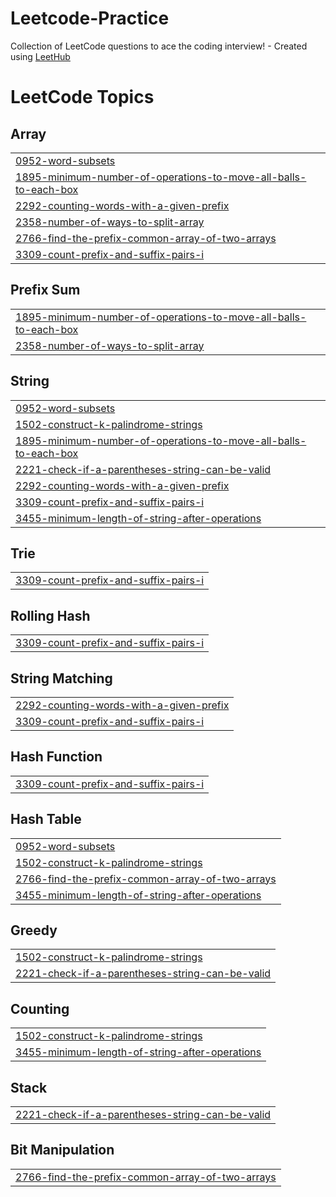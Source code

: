 # Leetcode-Practice
Collection of LeetCode questions to ace the coding interview! - Created using [LeetHub](https://github.com/QasimWani/LeetHub)

<!---LeetCode Topics Start-->
# LeetCode Topics
## Array
|  |
| ------- |
| [0952-word-subsets](https://github.com/Arpit4288/Leetcode-Practice/tree/master/0952-word-subsets) |
| [1895-minimum-number-of-operations-to-move-all-balls-to-each-box](https://github.com/Arpit4288/Leetcode-Practice/tree/master/1895-minimum-number-of-operations-to-move-all-balls-to-each-box) |
| [2292-counting-words-with-a-given-prefix](https://github.com/Arpit4288/Leetcode-Practice/tree/master/2292-counting-words-with-a-given-prefix) |
| [2358-number-of-ways-to-split-array](https://github.com/Arpit4288/Leetcode-Practice/tree/master/2358-number-of-ways-to-split-array) |
| [2766-find-the-prefix-common-array-of-two-arrays](https://github.com/Arpit4288/Leetcode-Practice/tree/master/2766-find-the-prefix-common-array-of-two-arrays) |
| [3309-count-prefix-and-suffix-pairs-i](https://github.com/Arpit4288/Leetcode-Practice/tree/master/3309-count-prefix-and-suffix-pairs-i) |
## Prefix Sum
|  |
| ------- |
| [1895-minimum-number-of-operations-to-move-all-balls-to-each-box](https://github.com/Arpit4288/Leetcode-Practice/tree/master/1895-minimum-number-of-operations-to-move-all-balls-to-each-box) |
| [2358-number-of-ways-to-split-array](https://github.com/Arpit4288/Leetcode-Practice/tree/master/2358-number-of-ways-to-split-array) |
## String
|  |
| ------- |
| [0952-word-subsets](https://github.com/Arpit4288/Leetcode-Practice/tree/master/0952-word-subsets) |
| [1502-construct-k-palindrome-strings](https://github.com/Arpit4288/Leetcode-Practice/tree/master/1502-construct-k-palindrome-strings) |
| [1895-minimum-number-of-operations-to-move-all-balls-to-each-box](https://github.com/Arpit4288/Leetcode-Practice/tree/master/1895-minimum-number-of-operations-to-move-all-balls-to-each-box) |
| [2221-check-if-a-parentheses-string-can-be-valid](https://github.com/Arpit4288/Leetcode-Practice/tree/master/2221-check-if-a-parentheses-string-can-be-valid) |
| [2292-counting-words-with-a-given-prefix](https://github.com/Arpit4288/Leetcode-Practice/tree/master/2292-counting-words-with-a-given-prefix) |
| [3309-count-prefix-and-suffix-pairs-i](https://github.com/Arpit4288/Leetcode-Practice/tree/master/3309-count-prefix-and-suffix-pairs-i) |
| [3455-minimum-length-of-string-after-operations](https://github.com/Arpit4288/Leetcode-Practice/tree/master/3455-minimum-length-of-string-after-operations) |
## Trie
|  |
| ------- |
| [3309-count-prefix-and-suffix-pairs-i](https://github.com/Arpit4288/Leetcode-Practice/tree/master/3309-count-prefix-and-suffix-pairs-i) |
## Rolling Hash
|  |
| ------- |
| [3309-count-prefix-and-suffix-pairs-i](https://github.com/Arpit4288/Leetcode-Practice/tree/master/3309-count-prefix-and-suffix-pairs-i) |
## String Matching
|  |
| ------- |
| [2292-counting-words-with-a-given-prefix](https://github.com/Arpit4288/Leetcode-Practice/tree/master/2292-counting-words-with-a-given-prefix) |
| [3309-count-prefix-and-suffix-pairs-i](https://github.com/Arpit4288/Leetcode-Practice/tree/master/3309-count-prefix-and-suffix-pairs-i) |
## Hash Function
|  |
| ------- |
| [3309-count-prefix-and-suffix-pairs-i](https://github.com/Arpit4288/Leetcode-Practice/tree/master/3309-count-prefix-and-suffix-pairs-i) |
## Hash Table
|  |
| ------- |
| [0952-word-subsets](https://github.com/Arpit4288/Leetcode-Practice/tree/master/0952-word-subsets) |
| [1502-construct-k-palindrome-strings](https://github.com/Arpit4288/Leetcode-Practice/tree/master/1502-construct-k-palindrome-strings) |
| [2766-find-the-prefix-common-array-of-two-arrays](https://github.com/Arpit4288/Leetcode-Practice/tree/master/2766-find-the-prefix-common-array-of-two-arrays) |
| [3455-minimum-length-of-string-after-operations](https://github.com/Arpit4288/Leetcode-Practice/tree/master/3455-minimum-length-of-string-after-operations) |
## Greedy
|  |
| ------- |
| [1502-construct-k-palindrome-strings](https://github.com/Arpit4288/Leetcode-Practice/tree/master/1502-construct-k-palindrome-strings) |
| [2221-check-if-a-parentheses-string-can-be-valid](https://github.com/Arpit4288/Leetcode-Practice/tree/master/2221-check-if-a-parentheses-string-can-be-valid) |
## Counting
|  |
| ------- |
| [1502-construct-k-palindrome-strings](https://github.com/Arpit4288/Leetcode-Practice/tree/master/1502-construct-k-palindrome-strings) |
| [3455-minimum-length-of-string-after-operations](https://github.com/Arpit4288/Leetcode-Practice/tree/master/3455-minimum-length-of-string-after-operations) |
## Stack
|  |
| ------- |
| [2221-check-if-a-parentheses-string-can-be-valid](https://github.com/Arpit4288/Leetcode-Practice/tree/master/2221-check-if-a-parentheses-string-can-be-valid) |
## Bit Manipulation
|  |
| ------- |
| [2766-find-the-prefix-common-array-of-two-arrays](https://github.com/Arpit4288/Leetcode-Practice/tree/master/2766-find-the-prefix-common-array-of-two-arrays) |
<!---LeetCode Topics End-->